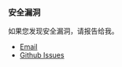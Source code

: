 ### 安全漏洞

如果您发现安全漏洞，请报告给我。

* [Email](mailto:yingzhor@gmail.com)
* [Github Issues](https://github.com/yingzhuo/spring-turbo-modules/issues)
